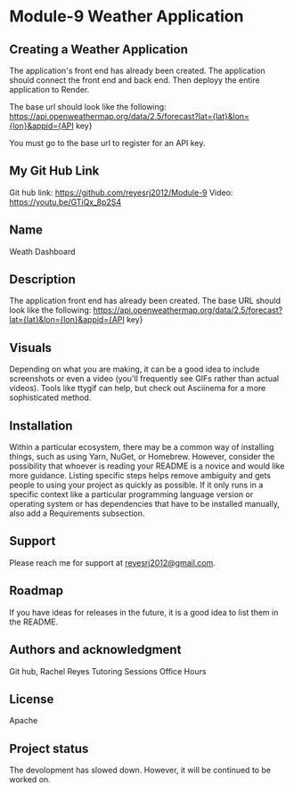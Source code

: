 # Module-9 Weather Application

## Creating a Weather Application

The application's front end has already been created. The application should connect the front end and back end. Then deployy the entire application to Render. 

The base url should look like the following: 
https://api.openweathermap.org/data/2.5/forecast?lat={lat}&lon={lon}&appid={API key}

You must go to the base url to register for an API key. 



## My Git Hub Link 
Git hub link: https://github.com/reyesrj2012/Module-9
Video: https://youtu.be/GTiQx_8p2S4



## Name
Weath Dashboard 

## Description
The application front end has already been created. 
The base URL should look like the following: 
https://api.openweathermap.org/data/2.5/forecast?lat={lat}&lon={lon}&appid={API key}


## Visuals
Depending on what you are making, it can be a good idea to include screenshots or even a video (you'll frequently see GIFs rather than actual videos). Tools like ttygif can help, but check out Asciinema for a more sophisticated method.



## Installation
Within a particular ecosystem, there may be a common way of installing things, such as using Yarn, NuGet, or Homebrew. However, consider the possibility that whoever is reading your README is a novice and would like more guidance. Listing specific steps helps remove ambiguity and gets people to using your project as quickly as possible. If it only runs in a specific context like a particular programming language version or operating system or has dependencies that have to be installed manually, also add a Requirements subsection.



## Support
Please reach me for support at reyesrj2012@gmail.com.

## Roadmap
If you have ideas for releases in the future, it is a good idea to list them in the README.


## Authors and acknowledgment
Git hub, Rachel Reyes 
Tutoring Sessions
Office Hours 


## License
Apache 

## Project status
The devolopment has slowed down. However, it will be continued to be worked on. 
